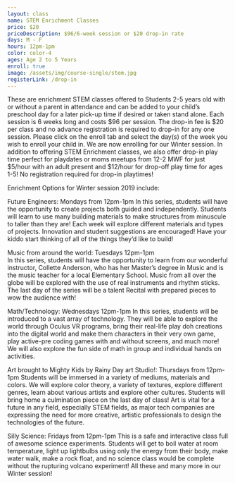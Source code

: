 ```yaml
---
layout: class
name: STEM Enrichment Classes
price: $20
priceDescription: $96/6-week session or $20 drop-in rate
days: M - F
hours: 12pm-1pm
color: color-4
ages: Age 2 to 5 Years
enroll: true
image: /assets/img/course-single/stem.jpg
registerLink: /drop-in
---
```


These are enrichment STEM classes offered to Students 2-5 years old with or without a parent in attendance and can be added to your child’s preschool day for a later pick-up time if desired or taken stand alone. Each session is 6 weeks long and costs $96 per session. The drop-in fee is $20 per class and no advance registration is required to drop-in for any one session. Please click on the enroll tab and select the day(s) of the week you wish to enroll your child in. We are now enrolling for our Winter session. 
In addition to offering STEM Enrichment classes, we also offer drop-in play time perfect for playdates or moms meetups from 12-2 MWF for just $5/hour with an adult present and $12/hour for drop-off play time for ages 1-5! No registration required for drop-in playtimes!

Enrichment Options for Winter session 2019 include: 

Future Engineers: Mondays from 12pm-1pm
In this series, students will have the opportunity to create projects both guided and 				independently. Students will learn to use many building materials to make structures from 			minuscule to taller than they are! Each week will explore different materials and types of projects. Innovation and 	student suggestions are encouraged! Have your kiddo start thinking of all of the things they’d like to build! 

Music from around the world: Tuesdays 12pm-1pm	
In this series, students will have the opportunity to learn from our wonderful instructor, Collette 			Anderson, who has her Master’s degree in Music and is the music teacher for a local 				Elementary School. Music from all over the globe will be explored with the use of real 				instruments and rhythm sticks. The last day of the series will be a talent Recital with prepared 			pieces to wow the audience with! 

Math/Technology: Wednesdays 12pm-1pm
In this series, students will be introduced to a vast array of technology. They will be able to explore the world through Oculus VR programs, bring their real-life play doh creations into the digital world and make them characters in their very own game, play active-pre coding games with and without screens, and much more! We will also explore the fun side of math in group and individual hands on activities. 

Art brought to Mighty Kids by Rainy Day art Studio!: Thursdays from 12pm-1pm
Students will be immersed in a variety of mediums, materials and colors. We will explore color theory, a variety of textures, explore different genres, learn about various artists and explore other cultures. Students will bring home a culmination piece on the last day of class! Art is vital for a future in any field, especially STEM fields, as major tech companies are expressing the need for more creative, artistic professionals to design the technologies of the future. 

Silly Science: Fridays from 12pm-1pm
This is a safe and interactive class full of awesome science experiments. Students will get to 			boil water at room temperature, light up lightbulbs using only the energy from their body, make 			water walk, make a rock float, and no science class would be complete without the rupturing 			volcano experiment! All these and many more in our Winter session!
